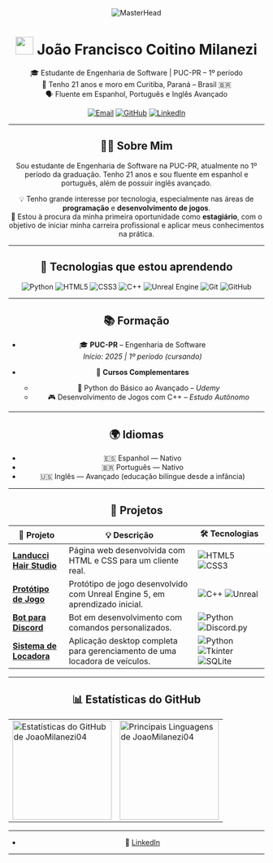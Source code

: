 
<div align="center">

  <img src="https://media4.giphy.com/media/v1.Y2lkPTc5MGI3NjExbHNwbm12MXNxaGV0NmgzNHl4NmdmMGd1ZjVpbjd4eml4YWJ5bnN2aCZlcD12MV9pbnRlcm5hbF9naWZfYnlfaWQmY3Q9Zw/658aOsBU5YXIU24Cvn/giphy.gif" alt="MasterHead" />

  <h1>
    <img src="https://media.giphy.com/media/hvRJCLFzcasrR4ia7z/giphy.gif" width="35">
    João Francisco Coitino Milanezi
  </h1>

🎓 Estudante de Engenharia de Software | PUC-PR – 1º período  
📍 Tenho 21 anos e moro em Curitiba, Paraná – Brasil 🇧🇷  
🗣️ Fluente em Espanhol, Português e Inglês Avançado  

[![Email](https://img.shields.io/badge/Email-joaomilanezi10@gmail.com-red)](mailto:joaomilanezi10@gmail.com)
[![GitHub](https://img.shields.io/badge/GitHub-JoaoMilanezi04-black?logo=github)](https://github.com/JoaoMilanezi04)
[![LinkedIn](https://img.shields.io/badge/LinkedIn-João%20Milanezi-blue?logo=linkedin)](https://www.linkedin.com/in/joao-francisco-m-bbb790341/)  


---

## 👨‍💻 Sobre Mim

Sou estudante de Engenharia de Software na PUC-PR, atualmente no 1º período da graduação. Tenho 21 anos e sou fluente em espanhol e português, além de possuir inglês avançado.  

💡 Tenho grande interesse por tecnologia, especialmente nas áreas de **programação** e **desenvolvimento de jogos**.  
🎯 Estou à procura da minha primeira oportunidade como **estagiário**, com o objetivo de iniciar minha carreira profissional e aplicar meus conhecimentos na prática.

---

## 🧠 Tecnologias que estou aprendendo

<div align="center">

![Python](https://img.shields.io/badge/Python-3776AB?style=for-the-badge&logo=python&logoColor=white)
![HTML5](https://img.shields.io/badge/HTML5-E34F26?style=for-the-badge&logo=html5&logoColor=white)
![CSS3](https://img.shields.io/badge/CSS3-1572B6?style=for-the-badge&logo=css3&logoColor=white)
![C++](https://img.shields.io/badge/C++-00599C?style=for-the-badge&logo=cplusplus&logoColor=white)
![Unreal Engine](https://img.shields.io/badge/Unreal_Engine-000000?style=for-the-badge&logo=unrealengine&logoColor=white)
![Git](https://img.shields.io/badge/Git-F05032?style=for-the-badge&logo=git&logoColor=white)
![GitHub](https://img.shields.io/badge/GitHub-181717?style=for-the-badge&logo=github&logoColor=white)

</div>

---

## 📚 Formação

- 🎓 **PUC-PR** – Engenharia de Software  
  *Início: 2025 | 1º período (cursando)*

- 📘 **Cursos Complementares**
  - 🐍 Python do Básico ao Avançado – *Udemy*
  - 🎮 Desenvolvimento de Jogos com C++ – *Estudo Autônomo*

---

## 🌍 Idiomas

- 🇪🇸 Espanhol — Nativo  
- 🇧🇷 Português — Nativo  
- 🇺🇸 Inglês — Avançado (educação bilíngue desde a infância)

---

## 📂 Projetos

| 📁 Projeto                                         | 💡 Descrição                                                                 | 🛠️ Tecnologias            |
|--------------------------------------------------|------------------------------------------------------------------------------|----------------------------|
| [**Landucci Hair Studio**](https://github.com/JoaoMilanezi04/Landucci-Hair-Studio) | Página web desenvolvida com HTML e CSS para um cliente real.                | ![HTML5](https://img.shields.io/badge/HTML5-E34F26?style=flat&logo=html5&logoColor=white) ![CSS3](https://img.shields.io/badge/CSS3-1572B6?style=flat&logo=css3&logoColor=white) |
| [**Protótipo de Jogo**]()         | Protótipo de jogo desenvolvido com Unreal Engine 5, em aprendizado inicial.  | ![C++](https://img.shields.io/badge/C++-00599C?style=flat&logo=cplusplus&logoColor=white) ![Unreal](https://img.shields.io/badge/Unreal_Engine-000000?style=flat&logo=unrealengine&logoColor=white) |
| [**Bot para Discord**](https://github.com/JoaoMilanezi04/Bot-Discord)              | Bot em desenvolvimento com comandos personalizados.                         | ![Python](https://img.shields.io/badge/Python-3776AB?style=flat&logo=python&logoColor=white) ![Discord.py](https://img.shields.io/badge/discord.py-7289DA?style=flat&logo=discord&logoColor=white) |
| [**Sistema de Locadora**](https://github.com/JoaoMilanezi04/Sistema-Locadora) | Aplicação desktop completa para gerenciamento de uma locadora de veículos. | ![Python](https://img.shields.io/badge/Python-3776AB?style=flat&logo=python&logoColor=white) ![Tkinter](https://img.shields.io/badge/Tkinter-FFD43B?style=flat&logo=python&logoColor=black) ![SQLite](https://img.shields.io/badge/SQLite-003B57?style=flat&logo=sqlite&logoColor=white) |


---

## 📊 Estatísticas do GitHub

<div align="center">
  <table>
    <tr>
      <td>
        <img 
          height="195px"
          src="https://github-readme-stats.vercel.app/api?username=JoaoMilanezi04&show_icons=true&theme=tokyonight&include_all_commits=true&count_private=true" 
          alt="Estatísticas do GitHub de JoaoMilanezi04"
        />
      </td>
      <td>
        <img 
          height="195px"
          src="https://github-readme-stats.vercel.app/api/top-langs/?username=JoaoMilanezi04&layout=compact&langs_count=7&theme=tokyonight" 
          alt="Principais Linguagens de JoaoMilanezi04"
        />
      </td>
    </tr>
  </table>
</div>

---

- 🔗 [LinkedIn](https://www.linkedin.com/in/joao-francisco-c-bbb790341/)

---
